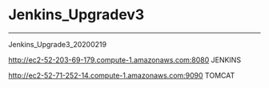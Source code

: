 # Jenkins_Upgradev3
---
Jenkins_Upgrade3_20200219


http://ec2-52-203-69-179.compute-1.amazonaws.com:8080 JENKINS


http://ec2-52-71-252-14.compute-1.amazonaws.com:9090 TOMCAT


